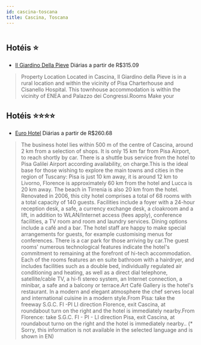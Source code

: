 ```yaml
---
id: cascina-toscana
title: Cascina, Toscana
---
```


<center><img src="https://assets.cosmos-data.com/1/01302f20efb77a0f64d2c11a2323719a-478060.jpg" alt="" /></center>


## Hotéis ⭐️

-    [Il Giardino Della Pieve](https://www.hurb.com/aud/https://www.hurb.com/hoteis/cascina/il-giardino-della-pieve-JNP-JP925418?cmp=18055) Diárias a partir de R$315.09
   > Property Location Located in Cascina, Il Giardino della Pieve is in a rural location and within the vicinity of Pisa Charterhouse and Cisanello Hospital. This townhouse accommodation is within the vicinity of ENEA and Palazzo dei Congressi.Rooms Make your

## Hotéis ⭐️⭐️⭐️⭐️

-    [Euro Hotel](https://www.hurb.com/aud/https://www.hurb.com/hoteis/cascina/euro-hotel-JNP-JP041325?cmp=18055) Diárias a partir de R$260.68
   > The business hotel lies within 500 m of the centre of Cascina, around 2 km from a selection of shops. It is only 15 km far from Pisa Airport, to reach shortly by car. There is a shuttle bus service from the hotel to Pisa Galilei Airport according availability, on charge.This is the ideal base for those wishing to explore the main towns and cities in the region of Tuscany: Pisa is just 10 km away, it is around 12 km to Livorno, Florence is approximately 60 km from the hotel and Lucca is 20 km away. The beach in Tirrenia is also 20 km from the hotel. Renovated in 2006, this city hotel comprises a total of 68 rooms with a total capacity of 140 guests. Facilities include a foyer with a 24-hour reception desk, a safe, a currency exchange desk, a cloakroom and a lift, in addition to WLAN/Internet access (fees apply), conference facilities, a TV room and room and laundry services. Dining options include a café and a bar. The hotel staff are happy to make special arrangements for guests, for example customising menus for conferences. There is a car park for those arriving by car.The guest rooms&apos; numerous technological features indicate the hotel&apos;s commitment to remaining at the forefront of hi-tech accommodation. Each of the rooms features an en suite bathroom with a hairdryer, and includes facilities such as a double bed, individually regulated air conditioning and heating, as well as a direct dial telephone, satellite/cable TV, a hi-fi stereo system, an Internet connection, a minibar, a safe and a balcony or terrace.Art Café Gallery is the hotel&apos;s restaurant. In a modern and elegant atmosphere the chef serves local and international cuisine in a modern style.From Pisa: take the freeway S.G.C. FI -PI LI direction Florence, exit Cascina, at roundabout turn on the right and the hotel is immediately nearby.From Florence: take S.G.C. FI - PI - LI direction Pisa, exit Cascina, at roundabout turno on the right and the hotel is immediately nearby.. (* Sorry, this information is not available in the selected language and is shown in EN) 
